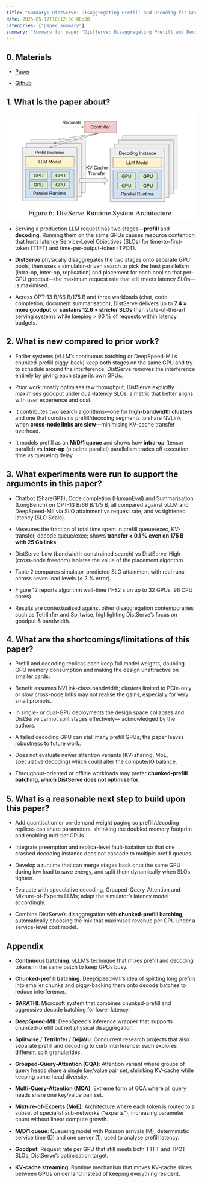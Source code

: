 ```yaml
---
title: "Summary: DistServe: Disaggregating Prefill and Decoding for Goodput-optimized Large Language Model Serving"
date: 2025-05-17T10:12:56+08:00
categories: ["paper_summary"]
summary: "Summary for paper 'DistServe: Disaggregating Prefill and Decoding for Goodput-optimized Large Language Model Serving'"
---
```


## 0. Materials

- [Paper](https://arxiv.org/pdf/2401.09670)

- [Github](https://github.com/LLMServe/DistServe)

## 1. What is the paper about?

![image](architecture.png)

- Serving a production LLM request has two stages—**prefill** and **decoding**. Running them on the same GPUs causes resource contention that hurts latency Service-Level Objectives (SLOs) for time-to-first-token (TTFT) and time-per-output-token (TPOT).

- **DistServe** physically disaggregates the two stages onto separate GPU pools, then uses a simulator-driven search to pick the best parallelism (intra-op, inter-op, replication) and placement for each pool so that per-GPU goodput—the maximum request rate that still meets latency SLOs—is maximised.

- Across OPT-13 B/66 B/175 B and three workloads (chat, code completion, document summarisation), DistServe delivers up to **7.4 × more goodput** or **sustains 12.6 × stricter SLOs** than state-of-the-art serving systems while keeping > 90 % of requests within latency budgets.

## 2. What is new compared to prior work?

- Earlier systems (vLLM’s continuous batching or DeepSpeed-MII’s chunked-prefill piggy-back) keep both stages on the same GPU and try to schedule around the interference; DistServe removes the interference entirely by giving each stage its own GPUs.

- Prior work mostly optimises raw throughput; DistServe explicitly maximises goodput under dual-latency SLOs, a metric that better aligns with user experience and cost.

- It contributes two search algorithms—one for **high-bandwidth clusters** and one that constrains prefill/decoding segments to share NVLink when **cross-node links are slow**—minimising KV-cache transfer overhead.

- It models prefill as an **M/D/1 queue** and shows how **intra-op** (tensor parallel) vs **inter-op** (pipeline parallel) parallelism trades off execution time vs queueing delay.

## 3. What experiments were run to support the arguments in this paper?

- Chatbot (ShareGPT), Code completion (HumanEval) and Summarisation (LongBench) on OPT-13 B/66 B/175 B, all compared against vLLM and DeepSpeed-MII via SLO attainment vs request rate, and vs tightened latency (SLO Scale).

- Measures the fraction of total time spent in prefill queue/exec, KV-transfer, decode queue/exec; shows **transfer < 0.1 % even on 175 B with 25 Gb links**

- DistServe-Low (bandwidth-constrained search) vs DistServe-High (cross-node freedom) isolates the value of the placement algorithm.

- Table 2 compares simulator-predicted SLO attainment with real runs across seven load levels (≤ 2 % error).

- Figure 12 reports algorithm wall-time (1–82 s on up to 32 GPUs, 96 CPU cores).

- Results are contextualised against other disaggregation contemporaries such as TetriInfer and Splitwise, highlighting DistServe’s focus on goodput & bandwidth.

## 4. What are the shortcomings/limitations of this paper?

- Prefill and decoding replicas each keep full model weights, doubling GPU memory consumption and making the design unattractive on smaller cards.

- Benefit assumes NVLink-class bandwidth; clusters limited to PCIe-only or slow cross-node links may not realise the gains, especially for very small prompts.

- In single- or dual-GPU deployments the design space collapses and DistServe cannot split stages effectively— acknowledged by the authors.

- A failed decoding GPU can stall many prefill GPUs; the paper leaves robustness to future work.

- Does not evaluate newer attention variants (KV-sharing, MoE, speculative decoding) which could alter the compute/IO balance.

- Throughput-oriented or offline workloads may prefer **chunked-prefill batching, which DistServe does not optimise for**.

## 5. What is a reasonable next step to build upon this paper?

- Add quantisation or on-demand weight paging so prefill/decoding replicas can share parameters, shrinking the doubled memory footprint and enabling mid-tier GPUs.

- Integrate preemption and replica-level fault-isolation so that one crashed decoding instance does not cascade to multiple prefill queues.

- Develop a runtime that can merge stages back onto the same GPU during low load to save energy, and split them dynamically when SLOs tighten.

- Evaluate with speculative decoding, Grouped-Query-Attention and Mixture-of-Experts LLMs; adapt the simulator’s latency model accordingly.

- Combine DistServe’s disaggregation with **chunked-prefill batching**, automatically choosing the mix that maximises revenue per GPU under a service-level cost model.

## Appendix

- **Continuous batching**: vLLM’s technique that mixes prefill and decoding tokens in the same batch to keep GPUs busy.

- **Chunked-prefill batching**: DeepSpeed-MII’s idea of splitting long prefills into smaller chunks and piggy-backing them onto decode batches to reduce interference.

- **SARATHI**: Microsoft system that combines chunked-prefill and aggressive decode batching for lower latency.

- **DeepSpeed-MII**: DeepSpeed’s inference wrapper that supports chunked-prefill but not physical disaggregation.

- **Splitwise** / **TetriInfer** / **DéjàVu**: Concurrent research projects that also separate prefill and decoding to curb interference; each explores different split granularities.

- **Grouped-Query-Attention (GQA)**: Attention variant where groups of query heads share a single key/value pair set, shrinking KV-cache while keeping some head diversity.

- **Multi-Query-Attention (MQA)**: Extreme form of GQA where all query heads share one key/value pair set.

- **Mixture-of-Experts (MoE)**: Architecture where each token is routed to a subset of specialist sub-networks ("experts"), increasing parameter count without linear compute growth.

- **M/D/1 queue**: Queueing model with Poisson arrivals (M), deterministic service time (D) and one server (1); used to analyse prefill latency.

- **Goodput**: Request rate per GPU that still meets both TTFT and TPOT SLOs; DistServe’s optimisation target.

- **KV-cache streaming**: Runtime mechanism that moves KV-cache slices between GPUs on demand instead of keeping everything resident.
